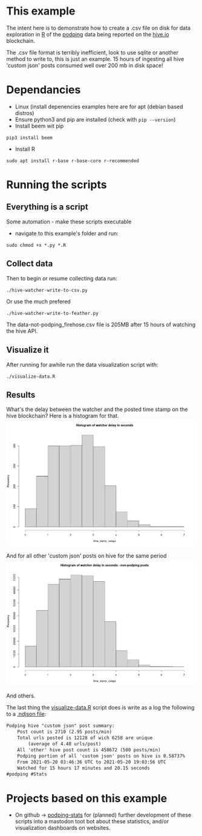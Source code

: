 # This example
The intent here is to demonstrate how to create a .csv file on disk for data exploration in [R](https://cran.r-project.org/) of the [podping](podping.cloud) data being reported on the [hive.io](hive.io) blockchain. 

The .csv file format is terribly inefficient, look to use sqlite or another method to write to, this is just an example. 15 hours of ingesting all hive 'custom json' posts consumed well over 200 mb in disk space!

# Dependancies
- Linux (install depenencies examples here are for apt (debian based distros)
- Ensure python3 and pip are installed (check with `pip --version`)
- Install beem wit pip
```
pip3 install beem
```
- Install R
```
sudo apt install r-base r-base-core r-recommended
```
# Running the scripts
## Everything is a script
Some automation - make these scripts executable
- navigate to this example's folder and run:
```
sudo chmod +x *.py *.R
```
## Collect data
Then to begin or resume collecting data run:
```
./hive-watcher-write-to-csv.py
```
Or use the much prefered
```
./hive-watcher-write-to-feather.py
```
 The data-not-podping_firehose.csv file is 205MB after 15 hours of watching the hive API.

## Visualize it
After running for awhile run the data visualization script with:
```
./visualize-data.R 
```

## Results
What's the delay between the watcher and the posted time stamp on the hive blockchain?
Here is a histogram for that.
![Example Histogram](stats/image-timestamp_delay_hist.png)

And for all other 'custom json' posts on hive for the same period
![Example Histogram](stats/image-timestamp_delay_hist-non-podping.png)

And others. 

The last thing the [visualize-data.R](visualize-data.R) script does is write as a log the following to a [.ndjson file](stats/summaryStats.ndjson):

```
Podping hive "custom json" post summary:
    Post count is 2710 (2.95 posts/min)
    Total urls posted is 12128 of wich 6258 are unique
        (average of 4.48 urls/post)
    All 'other' hive post count is 458672 (500 posts/min)
    Podping portion of all 'custom json' posts on hive is 0.58737%
    From 2021-05-20 03:46:36 UTC to 2021-05-20 19:03:56 UTC
    Watched for 15 hours 17 minutes and 20.15 seconds
#podping #Stats
```

# Projects based on this example
- On github -> [podping-stats](https://github.com/seakintruth/podping-stats) for (planned) further development of these scripts into a mastodon toot bot about these statistics, and/or visualization dashboards on websites.